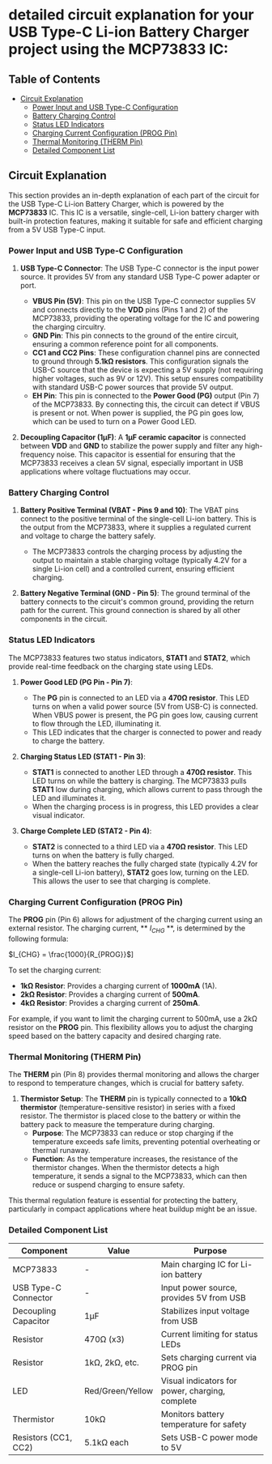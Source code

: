 # detailed circuit explanation for your **USB Type-C Li-ion Battery Charger** project using the **MCP73833** IC:

## Table of Contents
- [Circuit Explanation](#circuit-explanation)
  - [Power Input and USB Type-C Configuration](#power-input-and-usb-type-c-configuration)
  - [Battery Charging Control](#battery-charging-control)
  - [Status LED Indicators](#status-led-indicators)
  - [Charging Current Configuration (PROG Pin)](#charging-current-configuration-prog-pin)
  - [Thermal Monitoring (THERM Pin)](#thermal-monitoring-therm-pin)
  - [Detailed Component List](#detailed-component-list)


## Circuit Explanation

This section provides an in-depth explanation of each part of the circuit for the USB Type-C Li-ion Battery Charger, which is powered by the **MCP73833** IC. This IC is a versatile, single-cell, Li-ion battery charger with built-in protection features, making it suitable for safe and efficient charging from a 5V USB Type-C input.

### Power Input and USB Type-C Configuration

1. **USB Type-C Connector**: The USB Type-C connector is the input power source. It provides 5V from any standard USB Type-C power adapter or port. 
   - **VBUS Pin (5V)**: This pin on the USB Type-C connector supplies 5V and connects directly to the **VDD** pins (Pins 1 and 2) of the MCP73833, providing the operating voltage for the IC and powering the charging circuitry.
   - **GND Pin**: This pin connects to the ground of the entire circuit, ensuring a common reference point for all components.
   - **CC1 and CC2 Pins**: These configuration channel pins are connected to ground through **5.1kΩ resistors**. This configuration signals the USB-C source that the device is expecting a 5V supply (not requiring higher voltages, such as 9V or 12V). This setup ensures compatibility with standard USB-C power sources that provide 5V output.
   - **EH Pin**: This pin is connected to the **Power Good (PG)** output (Pin 7) of the MCP73833. By connecting this, the circuit can detect if VBUS is present or not. When power is supplied, the PG pin goes low, which can be used to turn on a Power Good LED.

2. **Decoupling Capacitor (1µF)**: A **1µF ceramic capacitor** is connected between **VDD** and **GND** to stabilize the power supply and filter any high-frequency noise. This capacitor is essential for ensuring that the MCP73833 receives a clean 5V signal, especially important in USB applications where voltage fluctuations may occur.

### Battery Charging Control

1. **Battery Positive Terminal (VBAT - Pins 9 and 10)**: The VBAT pins connect to the positive terminal of the single-cell Li-ion battery. This is the output from the MCP73833, where it supplies a regulated current and voltage to charge the battery safely.
   - The MCP73833 controls the charging process by adjusting the output to maintain a stable charging voltage (typically 4.2V for a single Li-ion cell) and a controlled current, ensuring efficient charging.

2. **Battery Negative Terminal (GND - Pin 5)**: The ground terminal of the battery connects to the circuit's common ground, providing the return path for the current. This ground connection is shared by all other components in the circuit.

### Status LED Indicators

The MCP73833 features two status indicators, **STAT1** and **STAT2**, which provide real-time feedback on the charging state using LEDs.

1. **Power Good LED (PG Pin - Pin 7)**:
   - The **PG** pin is connected to an LED via a **470Ω resistor**. This LED turns on when a valid power source (5V from USB-C) is connected. When VBUS power is present, the PG pin goes low, causing current to flow through the LED, illuminating it.
   - This LED indicates that the charger is connected to power and ready to charge the battery.

2. **Charging Status LED (STAT1 - Pin 3)**:
   - **STAT1** is connected to another LED through a **470Ω resistor**. This LED turns on while the battery is charging. The MCP73833 pulls **STAT1** low during charging, which allows current to pass through the LED and illuminates it.
   - When the charging process is in progress, this LED provides a clear visual indicator.

3. **Charge Complete LED (STAT2 - Pin 4)**:
   - **STAT2** is connected to a third LED via a **470Ω resistor**. This LED turns on when the battery is fully charged.
   - When the battery reaches the fully charged state (typically 4.2V for a single-cell Li-ion battery), **STAT2** goes low, turning on the LED. This allows the user to see that charging is complete.

### Charging Current Configuration (PROG Pin)

The **PROG** pin (Pin 6) allows for adjustment of the charging current using an external resistor. The charging current, ** $I_{CHG}$ **, is determined by the following formula:

$I_{CHG} = \frac{1000}{R_{PROG}}$]

To set the charging current:
- **1kΩ Resistor**: Provides a charging current of **1000mA** (1A).
- **2kΩ Resistor**: Provides a charging current of **500mA**.
- **4kΩ Resistor**: Provides a charging current of **250mA**.

For example, if you want to limit the charging current to 500mA, use a 2kΩ resistor on the **PROG** pin. This flexibility allows you to adjust the charging speed based on the battery capacity and desired charging rate.

### Thermal Monitoring (THERM Pin)

The **THERM** pin (Pin 8) provides thermal monitoring and allows the charger to respond to temperature changes, which is crucial for battery safety.

1. **Thermistor Setup**: The **THERM** pin is typically connected to a **10kΩ thermistor** (temperature-sensitive resistor) in series with a fixed resistor. The thermistor is placed close to the battery or within the battery pack to measure the temperature during charging.
   - **Purpose**: The MCP73833 can reduce or stop charging if the temperature exceeds safe limits, preventing potential overheating or thermal runaway.
   - **Function**: As the temperature increases, the resistance of the thermistor changes. When the thermistor detects a high temperature, it sends a signal to the MCP73833, which can then reduce or suspend charging to ensure safety.

This thermal regulation feature is essential for protecting the battery, particularly in compact applications where heat buildup might be an issue.

### Detailed Component List

| Component            | Value            | Purpose                                          |
|----------------------|------------------|--------------------------------------------------|
| MCP73833             | -                | Main charging IC for Li-ion battery              |
| USB Type-C Connector | -                | Input power source, provides 5V from USB         |
| Decoupling Capacitor | 1µF              | Stabilizes input voltage from USB                |
| Resistor             | 470Ω (x3)        | Current limiting for status LEDs                 |
| Resistor             | 1kΩ, 2kΩ, etc.   | Sets charging current via PROG pin               |
| LED                  | Red/Green/Yellow | Visual indicators for power, charging, complete  |
| Thermistor           | 10kΩ             | Monitors battery temperature for safety          |
| Resistors (CC1, CC2) | 5.1kΩ each       | Sets USB-C power mode to 5V                      |

